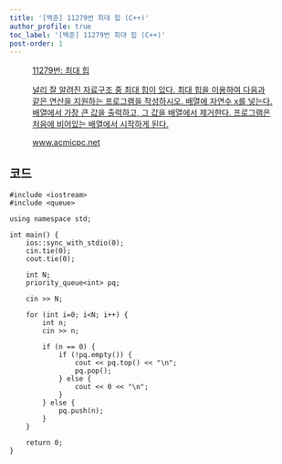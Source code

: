 ```yaml
---
title: '[백준] 11279번 최대 힙 (C++)'
author_profile: true
toc_label: '[백준] 11279번 최대 힙 (C++)'
post-order: 1
---
```


<figure data-ke-type="opengraph"><a href="https://www.acmicpc.net/problem/11279" data-source-url="https://www.acmicpc.net/problem/11279">
<div class="og-image" style="background-image: url('https://drive.google.com/uc?export=view&id=1nCax5mgwtYA82T46I_ntU1afsBBNkrLr');"></div>
<div class="og-text">
<p class="og-title">11279번: 최대 힙</p>
<p class="og-desc">널리 잘 알려진 자료구조 중 최대 힙이 있다. 최대 힙을 이용하여 다음과 같은 연산을 지원하는 프로그램을 작성하시오. 배열에 자연수 x를 넣는다.배열에서 가장 큰 값을 출력하고, 그 값을 배열에서 제거한다. 프로그램은 처음에 비어있는 배열에서 시작하게 된다.</p>
<p class="og-host">www.acmicpc.net</p></div></a></figure>

## 코드
```cpp::lineons
#include <iostream>
#include <queue>

using namespace std;

int main() {
    ios::sync_with_stdio(0);
    cin.tie(0);
    cout.tie(0);

    int N;
    priority_queue<int> pq;

    cin >> N;

    for (int i=0; i<N; i++) {
        int n;
        cin >> n;

        if (n == 0) {
            if (!pq.empty()) {
                cout << pq.top() << "\n";
                pq.pop();
            } else {
                cout << 0 << "\n";
            }
        } else {
            pq.push(n);
        }
    }

    return 0;
}
```
